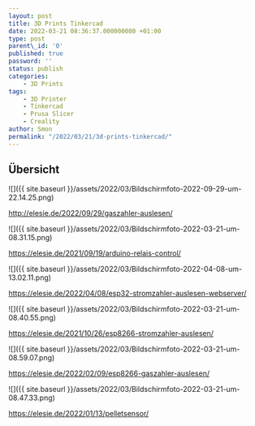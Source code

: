 ```yaml
--- 
layout: post 
title: 3D Prints Tinkercad 
date: 2022-03-21 08:36:37.000000000 +01:00 
type: post 
parent\_id: '0' 
published: true 
password: '' 
status: publish 
categories: 
    - 3D Prints 
tags: 
    - 3D Printer 
    - Tinkercad 
    - Prusa Slicer
    - Creality
author: Smon
permalink: "/2022/03/21/3d-prints-tinkercad/" 
---
```


**Übersicht**
-------------

![]({{ site.baseurl }}/assets/2022/03/Bildschirmfoto-2022-09-29-um-22.14.25.png)

http://elesie.de/2022/09/29/gaszahler-auslesen/

![]({{ site.baseurl }}/assets/2022/03/Bildschirmfoto-2022-03-21-um-08.31.15.png)

https://elesie.de/2021/09/19/arduino-relais-control/

![]({{ site.baseurl }}/assets/2022/03/Bildschirmfoto-2022-04-08-um-13.02.11.png)

https://elesie.de/2022/04/08/esp32-stromzahler-auslesen-webserver/

![]({{ site.baseurl }}/assets/2022/03/Bildschirmfoto-2022-03-21-um-08.40.55.png)

https://elesie.de/2021/10/26/esp8266-stromzahler-auslesen/

![]({{ site.baseurl }}/assets/2022/03/Bildschirmfoto-2022-03-21-um-08.59.07.png)

https://elesie.de/2022/02/09/esp8266-gaszahler-auslesen/

![]({{ site.baseurl }}/assets/2022/03/Bildschirmfoto-2022-03-21-um-08.47.33.png)

https://elesie.de/2022/01/13/pelletsensor/
